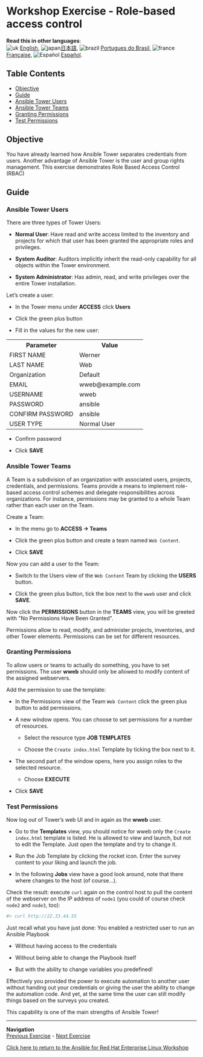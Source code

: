 # Workshop Exercise - Role-based access control

**Read this in other languages**:
<br>![uk](../../images/uk.png) [English](README.md),  ![japan](../../images/japan.png)[日本語](README.ja.md), ![brazil](../../images/brazil.png) [Portugues do Brasil](README.pt-br.md), ![france](../../images/fr.png) [Française](README.fr.md), ![Español](../../images/col.png) [Español](README.es.md).

## Table Contents

* [Objective](#objective)
* [Guide](#guide)
* [Ansible Tower Users](#ansible-tower-users)
* [Ansible Tower Teams](#ansible-tower-teams)
* [Granting Permissions](#granting-permissions)
* [Test Permissions](#test-permissions)

## Objective

You have already learned how Ansible Tower separates credentials from users. Another advantage of Ansible Tower is the user and group rights management.  This exercise demonstrates Role Based Access Control (RBAC)

## Guide

### Ansible Tower Users

There are three types of Tower Users:

* **Normal User**: Have read and write access limited to the inventory and projects for which that user has been granted the appropriate roles and privileges.

* **System Auditor**: Auditors implicitly inherit the read-only capability for all objects within the Tower environment.

* **System Administrator**: Has admin, read, and write privileges over the entire Tower installation.

Let’s create a user:

* In the Tower menu under **ACCESS** click **Users**

* Click the green plus button

* Fill in the values for the new user:

<table>
  <tr>
    <th>Parameter</th>
    <th>Value</th>
  </tr>
  <tr>
    <td>FIRST NAME </td>
    <td>Werner</td>
  </tr>
  <tr>
    <td>LAST NAME</td>
    <td>Web</td>
  </tr>
  <tr>
    <td>Organization</td>
    <td>Default</td>
  </tr>
  <tr>
    <td>EMAIL</td>
    <td>wweb@example.com</td>
  </tr>
  <tr>
    <td>USERNAME</td>
    <td>wweb</td>
  </tr>
  <tr>
    <td>PASSWORD</td>
    <td>ansible</td>
  </tr>
  <tr>
    <td>CONFIRM PASSWORD</td>
    <td>ansible</td>
  </tr>
  <tr>
    <td>USER TYPE</td>
    <td>Normal User</td>
  </tr>
</table>

* Confirm password

* Click **SAVE**

### Ansible Tower Teams

A Team is a subdivision of an organization with associated users, projects, credentials, and permissions. Teams provide a means to implement role-based access control schemes and delegate responsibilities across organizations. For instance, permissions may be granted to a whole Team rather than each user on the Team.

Create a Team:

* In the menu go to **ACCESS → Teams**

* Click the green plus button and create a team named `Web Content`.

* Click **SAVE**

Now you can add a user to the Team:

* Switch to the Users view of the `Web Content` Team by clicking the **USERS** button.

* Click the green plus button, tick the box next to the `wweb` user and click **SAVE**.

Now click the **PERMISSIONS** button in the **TEAMS** view, you will be greeted with "No Permissions Have Been Granted".

Permissions allow to read, modify, and administer projects, inventories, and other Tower elements. Permissions can be set for different resources.

### Granting Permissions

To allow users or teams to actually do something, you have to set permissions. The user **wweb** should only be allowed to modify content of the assigned webservers.

Add the permission to use the template:

* In the Permissions view of the Team `Web Content` click the green plus button to add permissions.

* A new window opens. You can choose to set permissions for a number of resources.

  * Select the resource type **JOB TEMPLATES**

  * Choose the `Create index.html` Template by ticking the box next to it.

* The second part of the window opens, here you assign roles to the selected resource.

  * Choose **EXECUTE**

* Click **SAVE**

### Test Permissions

Now log out of Tower’s web UI and in again as the **wweb** user.

* Go to the **Templates** view, you should notice for wweb only the `Create
  index.html` template is listed. He is allowed to view and launch, but not to edit the Template. Just open the template and try to change it.

* Run the Job Template by clicking the rocket icon. Enter the survey content to your liking and launch the job.

* In the following **Jobs** view have a good look around, note that there where changes to the host (of course…​).

Check the result: execute `curl` again on the control host to pull the content of the webserver on the IP address of `node1` (you could of course check `node2` and `node3`, too):

```bash
#> curl http://22.33.44.55
```

Just recall what you have just done: You enabled a restricted user to run an Ansible Playbook

* Without having access to the credentials

* Without being able to change the Playbook itself

* But with the ability to change variables you predefined\!

Effectively you provided the power to execute automation to another user without handing out your credentials or giving the user the ability to change the automation code. And yet, at the same time the user can still modify things based on the surveys you created.

This capability is one of the main strengths of Ansible Tower\!

---
**Navigation**
<br>
[Previous Exercise](../2.4-surveys) - [Next Exercise](../2.6-workflows)

[Click here to return to the Ansible for Red Hat Enterprise Linux Workshop](../README.md#section-2---ansible-tower-exercises)
